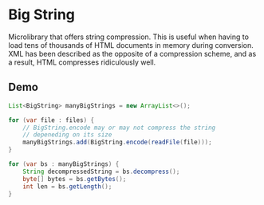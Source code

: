# Big String

Microlibrary that offers string compression. This is useful when having to load tens of thousands
of HTML documents in memory during conversion. XML has been described as the opposite of a compression scheme,
and as a result, HTML compresses ridiculously well.

## Demo

```java
List<BigString> manyBigStrings = new ArrayList<>();

for (var file : files) {
    // BigString.encode may or may not compress the string 
    // depeneding on its size
    manyBigStrings.add(BigString.encode(readFile(file)));
}

for (var bs : manyBigStrings) {
    String decompressedString = bs.decompress();
    byte[] bytes = bs.getBytes();
    int len = bs.getLength();
}
```